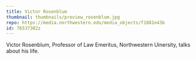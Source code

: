 ```yaml
---
title: Victor Rosenblum
thumbnail: thumbnails/preview_rosenblum.jpg
repo: https://media.northwestern.edu/media_objects/f1881n43b
id: 76537302z
---
```

Victor Rosenblum, Professor of Law Emeritus, Northwestern Uinersity, talks about his life.
